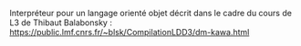 Interpréteur pour un langage orienté objet décrit dans le cadre du cours de L3 de Thibaut Balabonsky : https://public.lmf.cnrs.fr/~blsk/CompilationLDD3/dm-kawa.html